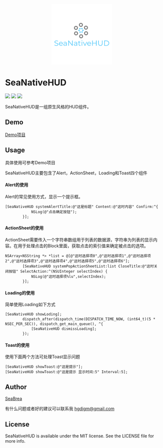 <center>

![](https://raw.githubusercontent.com/seabrea/SeaNativeHUD/master/logo.png)

</center>

# SeaNativeHUD

![](https://img.shields.io/badge/platform-iOS%209%2B-orange.svg)
![](https://img.shields.io/badge/language-objective--c-blue.svg)
![](https://img.shields.io/badge/license-MIT-ff69b4.svg)

SeaNativeHUD是一组原生风格的HUD组件。

## Demo

[Demo项目](https://github.com/seabrea/SeaNativeHUD)


## Usage

具体使用可参考Demo项目

SeaNativeHUD主要包含了Alert，ActionSheet，Loading和Toast四个组件

#### Alert的使用

Alert的常见使用方式，显示一个提示框。

```
[SeaNativeHUD systemAlertTitle:@"这是标题" Content:@"这时内容" Confirm:^{
            NSLog(@"点击确定按钮");
        }];

```

#### ActionSheet的使用

ActionSheet需要传入一个字符串数组用于列表的数据源，字符串为列表的显示内容。在用于处理点击的Block里面，获取点击的索引值来确定被点击的选项。

```
NSArray<NSString *> *list = @[@"这时选择项0",@"这时选择项1",@"这时选择项2",@"这时选择项3",@"这时选择项4",@"这时选择项5",@"这时选择项6"];
        [SeaNativeHUD systemPopActionSheetList:list CloseTitle:@"这时关闭按钮" SelectAction:^(NSUInteger selectIndex) {
            NSLog(@"这时选择项%lu",selectIndex);
        }];

```

#### Loading的使用

简单使用Loading如下方式

```
[SeaNativeHUD showLoding];
        dispatch_after(dispatch_time(DISPATCH_TIME_NOW, (int64_t)(5 * NSEC_PER_SEC)), dispatch_get_main_queue(), ^{
            [SeaNativeHUD dismissLoading];
        });

```

#### Toast的使用

使用下面两个方法可处理Toast显示问题

```
[SeaNativeHUD showToast:@"这是提示"];
[SeaNativeHUD showToast:@"这是提示 显示时间:5" Interval:5];

```

## Author

[SeaBrea](https://seabrea.xyz)

有什么问题或者好的建议可以联系我 <hgdigm@gmail.com>

## License

SeaNativeHUD is available under the MIT license. See the LICENSE file for more info.
